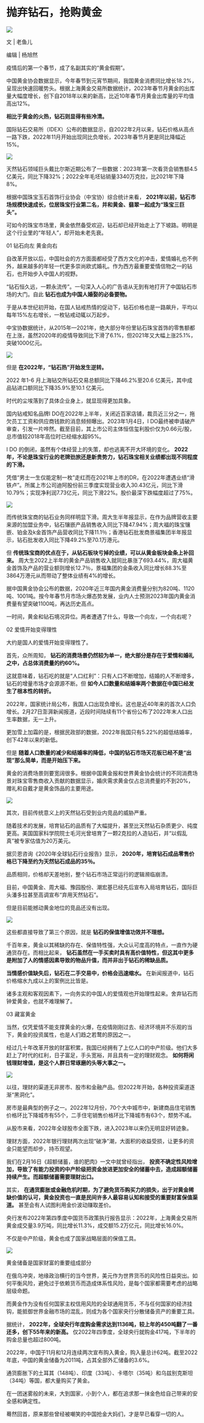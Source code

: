 # 抛弃钻石，抢购黄金

![](https://inews.gtimg.com/news_bt/O4YG9bppIaEHwy7ZUgMQACWctEpfNFTd_y1gWGGlvCFnUAA/1000)

文 | 老鱼儿

编辑 | 杨旭然

疫情后的第一个春节，成了名副其实的“黄金假期”。

中国黄金协会数据显示，今年春节到元宵节期间，我国黄金消费同比增长18.2%，呈现出快速回暖势头。根据上海黄金交易所数据统计，2023年春节月黄金的出库量大幅度增长，创下自2018年以来的新高，比近10年春节月黄金出库量的平均值高出12%。

**相比于黄金的火热，钻石则显得有些冷清。**

国际钻石交易所（IDEX）公布的数据显示，自2022年2月以来，钻石价格从高点一路下跌，2022年11月开始出现同比负增长，2023年春节月更是同比降幅近15%。

![](https://inews.gtimg.com/news_bt/OTxvvNT430_-8oKmR93CdbxIA7yvN735Ksm1oQz_ep3LIAA/1000)

天然钻石领域巨头戴比尔斯近期公布了一些数据：2023年第一次看货会销售额4.5亿美元，同比下降32%；2022全年毛坯钻销量3340万克拉，比2021年下降8%。

根据中国珠宝玉石首饰行业协会（中宝协）综合统计来看，
**2021年以前，钻石市场规模快速成长，位居珠宝行业第二名，并和黄金、翡翠一起成为“珠宝三巨头”。**

可如今的珠宝市场里，黄金依然备受欢迎，钻石却已经开始走上了下坡路。明明是这个行业里的“年轻人”，却开始未老先衰。

01 钻石向左 黄金向右

自改革开放以后，中国社会的方方面面都经受了西方文化的冲击，爱情婚礼也不例外，越来越多的年轻一代更多崇尚欧式婚礼。作为西方最重要爱情信物之一的钻石，也开始步入中国人的视野。

“钻石恒久远，一颗永流传”。一句深入人心的广告语从无到有地打开了中国钻石市场的大门。自此 **钻石也成为中国人婚娶的必备要物。**

于是从本世纪初开始，在国人钻戒热情的促动下，钻石价格也是一路飙升，平均以每年15%左右增长，一枚钻戒动辄以万起步。

中宝协数据统计，从2015年—2021年，绝大部分年份里钻石珠宝首饰的零售额都在上涨，虽然2020年的疫情导致同比下滑了6.1%，但2021年又大幅上涨25.1%，突破1000亿元。

![](https://inews.gtimg.com/news_bt/OyqVoMl2B9N7aQidhQbIW0fN6_W2Qlfmyter52-qQganYAA/1000)

但是 **在2022年，“钻石热”开始发生逆转。**

2022 年1-6 月上海钻交所钻石交易总额同比下降46.2%至20.6 亿美元，其中成品钻进口额同比下降35.9%至10.1 亿美元。

时代的尘埃落到了具体企业身上，就显现得更加具象。

国内钻戒知名品牌I DO在2022年上半年，关闭近百家店铺，裁员近三分之一，拖欠员工工资和供应商钱款的消息频频曝出。2023年1月4日，I
DO最终被申请破产审查，引发一片哗然。截至目前，其上市公司主体恒信玺利股价仅为0.66元/股，总市值较2018年高位时已经缩水超95%。

I DO 的倒闭，虽然有个体经营上的失策，却也逃离不开大环境的变化。
**2022年，不论是珠宝行业的老牌劲旅还是新贵势力，钻石珠宝相关业绩都出现不同程度的下滑。**

凭借“男士一生仅能定制一枚”走红而在2021年上市的DR，在2022年遭遇业绩“滑铁卢”。所属上市公司迪阿股份前三季度实现营业收入30.43亿元，同比下滑10.79%；实现净利润7.73亿元，同比下滑22%。股价最深下跌幅度超过了75%。

![](https://inews.gtimg.com/news_bt/OTnPDtV5Xqe6yPFgbns3V_tXBIC1wf8IDn93U89xjaS8AAA/1000)

而传统珠宝商的钻石业务同样明显下滑。周大生半年报显示，在作为品牌营收主要来源的加盟业务中，钻石镶嵌产品销售收入同比下降47.94%；周大福的珠宝镶嵌、铂金及k金首饰产品营收同比下降11.1％；香港钻石批发商景福集团半年报显示，钻石批发收入同比下降49.2%至70.1万港元。

但 **传统珠宝商的优点在于，从钻石板块亏掉的业绩，可以从黄金板块金条上补回来。**
周大生2022上半年的黄金产品销售收入就同比暴涨了693.44%，周大福黄金首饰及产品的营业额则增长12.7％，景福集团的金条收入同比增长88.3%至3864万港元从而带动了整体业绩有4%的增长。

据中国黄金协会公布的数据，2020年近三年国内黄金消费量分别为820吨、1120吨、1001吨。按今年春节月市场火爆态势发展，业内人士预测2023年国内黄金消费量有望突破1100吨，再达历史高点。

一时间，黄金和钻石境况异位。两者遭遇了什么，导致一个向左，一个向右呢？

02 爱情开始变得理性

大约是国人的爱情开始变得理性了。

首先，众所周知， **钻石的消费场景仍然较为单一，绝大部分是存在于爱情和婚礼之中，占总体消费量的约60%。**

这就意味着，钻石吃的就是“人口红利”：只有人口不断增加，结婚的人不断增多，钻石的增量市场才会源源不断。但
**如今人口数量和结婚率两个数据在中国已经发生了根本性的转折。**

2022年，国家统计局公布，我国人口出现负增长。这也是近40年来的首次人口负增长。2月27日澎湃新闻报道，近段时间陆续有11个省份公布了2022年末人口出生率数据，无一上升。

更加雪上加霜的是，根据民政部的数据，2022年我国只有5.22%的超低结婚率，创下42年以来的新低。

但是 **随着人口数量的减少和结婚率的降低，中国的钻石市场天花板已经不是“出现”那么简单，而是开始压下来。**

黄金的消费场景则要宽阔很多。根据中国黄金报和世界黄金协会统计的不同消费场景对珠宝零售商收入贡献的数据显示，婚庆需求黄金仅占总消费量的不到20%，赠礼和自戴才是黄金饰品的主要用途。

![](https://inews.gtimg.com/news_bt/Oa27vTjEEeeyohpTfY61xLMQCW2NgFOJIYM6guAO3GhwMAA/1000)

其次，目前传统意义上的天然钻石受到业内竞品的威胁严重。

随着技术的发展，培育钻石的品质有了大幅提升，甚至比天然钻石杂质更少、纯度更高。美国国家科学院院士毛河光曾培育了一颗2克拉的人造钻石，并“以假乱真”被专家估值为20万美元。

据贝恩咨询《2020年全球钻石行业报告》显示， **2020年，培育钻石成品零售价格已下降至约为天然钻石成品的35％。**

品质相同，价格却天差地别，整个钻石市场正常运行的逻辑濒临崩溃。

目前，中国黄金、周大福、豫园股份、潮宏基已经先后宣布入局培育钻石，国际巨头潘多拉甚至高调宣布“弃用天然钻石”。

但是目前能撼动黄金地位的竞品还没有出现。

![](https://inews.gtimg.com/news_bt/OWnVQ1pNtsGuMK5X728EEq1TTEsqmb0RuEVNP5ziJEW40AA/1000)

这些都直接导致了第三个原因，就是 **钻石的保值增值功效并不理想。**

千百年来，黄金以其稀缺的存在、保值特性强，大众认可度高的特点，一直作为硬通货存在。而相比起来，
**钻石虽然在一手买卖时具有高价值特性，但这其中更多是附加了人的情感因素导致的物品升值，而并非出于钻石的稀缺品质。**

**当情感价值缺失后，钻石在二手交易中，价格会迅速缩水。** 在新闻报道中，钻石价格缩水九成以上的案例比比皆是。

诸多主观和客观因素下，一向务实的中国人的爱情观也开始理性起来。舍弃钻石而钟爱黄金，也就不难理解了。

03 藏富黄金

当然，仅凭爱情不能支撑黄金的火爆，在疫情刚刚过去、经济环境并不乐观的当下，黄金的投资属性，也是人们趋之若鹜的原因之一。

经过几十年改革开放的财富积累，我国已经拥有了上亿人口的中产阶级。他们大多赶上了时代的红利，日子富足，手头宽裕，并且具有一定的理财观念。
**如何将闲钱理财增值，是这个人群日常琢磨的头等大事之一。**

![](https://inews.gtimg.com/news_bt/O5J4Z6_sC6H2bBQxDCwWxXBLOTEfaa3ts4aORujc7-SaAAA/1000)

以往，理财的渠道无非房市、股市和金融产品。但2022年开始，各种投资渠道逐渐“黑洞化”。

房市是最典型的例子之一。2022年12月份，70个大中城市中，新建商品住宅销售价格环比下降城市有55个，二手住宅销售价格环比下降城市有63个，颓势不减。

从股市来看，2022年全球股市全面下跌，进入2023年以来仍无明显好转迹象。

理财方面，2022年银行理财两次出现“破净”潮，大面积的收益受损，让更多的资金只能望而却步，持币观望。

我们在2月16日《超额储蓄，谁的肥肉》一文中就曾经指出，
**投资不确定性风险增加，导致了有能力投资的中产阶级把资金放进更加安全的储蓄中去，造成超额储蓄持续产生。而超额储蓄需要理财出口。**

其实， **在通货膨胀或金融危机时期，为了避免货币购买力的损失，出于对黄金稀缺价值的认可，黄金投资也一直是民间许多人最容易认知和接受的重要财富保值渠道。**
甚至会有人试图利用金价波动赚取差价。

央行发布2022年第四季度中国货币政策执行报告显示：2022年，上海黄金交易所黄金成交量3.9万吨，同比增长11.3%，成交额15.2万亿元，同比增长16.0%。

不仅是中产阶级，黄金也成了国家战略层面的保值工具。

![](https://inews.gtimg.com/news_bt/Oxg_hCnWzBYc2mrTYiOEkyAqwitEprJXcCmEFuaQOEiKYAA/1000)

黄金储备是国家财富的重要组成部分‍

在俄乌冲突，地缘政治横行的当今世界，美元作为世界货币的风险性日益突出。如何平衡风险，避免过于依赖货币而造成体系性风险，是每个国家都需要考虑的战略层级命题。

而黄金作为没有任何国家主权信用风险的全球通用货币，不与任何国家的经济挂钩，能抵御世界金融市场的混乱，则成为各个国家央行分散储备资产的重要工具。

据统计， **2022年，全球央行年度购金需求达到1136吨，较上年的450吨翻了一番还多，创下55年来的新高。**
仅2022年四季度，全球央行就购金417吨，下半年的购金总量也超过800吨。

2022年，中国于11月和12月连续两次宣布购入黄金，购入量总计62吨。截至2022年底，中国的黄金储备为2011吨，占其全部外汇储备的3.6%。

通货膨胀下的土耳其（148吨）、印度（33吨）、卡塔尔（35吨）和乌兹别克斯坦（34吨）等国，都大量购买了黄金。

在一团迷雾般的未来，大到国家，小到个人，都在追求那一抹金色给自己带来的安全感和确定性。

蓦然回首，原来那些曾经被嘲笑的中国抢金大妈们，才是早已看穿一切的人。

